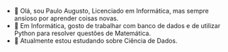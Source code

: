 - 👋 Olá, sou Paulo Augusto, Licenciado em Informática, mas sempre ansioso por aprender coisas novas.
- 👀 Em Informática, gosto de trabalhar com banco de dados e de utilizar Python para resolver questões de Matemática.
- 🌱 Atualmente estou estudando sobre Ciência de Dados.
